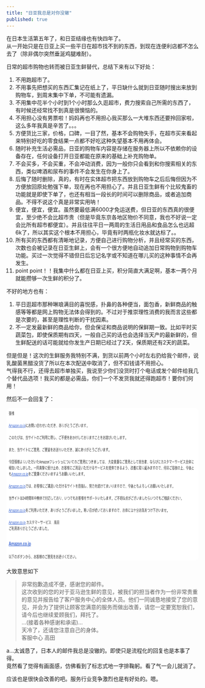 ```yaml
---
title: "日亚我总是对你没辙"
published: true
---
```


在日本生活第五年了，和日亚结缘也有快四年了。  
从一开始只是在日亚上买一些平日在超市找不到的东西，到现在连便利店都不怎么去了（除非偶尔突然垂涎鸡腿难耐）。  

日常的超市购物也转而被日亚生鲜替代，总结下来有以下好处：
1. 不用跑超市了。
2. 不用事先把想买的东西汇集记在纸上了，平日缺什么就到日亚随时搜出来放到购物车，到周末集中下单，不可能有遗漏。
3. 不用集中花半个小时到1个小时那么久逛超市，费力搜索自己所需的东西了，有时候还经常找不到真是很懊恼的。
4. 不用担心没有男票啦！妈妈再也不用担心我买那么一大堆东西还要拎回家啦，这么多年我真是辛苦了。。。
5. 方便货比三家，价格，口碑，一目了然，基本不会购物失手，在超市买来看起来特别好吃的零食结果一点都不好吃这种失望基本不用再体会。
6. 随时补充生活必需品，日亚的购物车内容是存储在服务器上所以不依赖你的设备存在，任何设备打开日亚都能在原来的基础上补充购物单。
7. 不会买多，不会买重，不会冲动消费，因为一般你只会看到和你搜索相关的东西，类似啤酒和尿布的事件不会发生在你身上了。
8. 后悔了随时删除，真的，有时在实体超市把东西放到购物车之后后悔但因为不方便放回原处勉强下单，现在再也不用担心了。并且日亚生鲜有个比较鬼畜的功能就是即使下单了，也还有相当一段长的时间可以删除商品，或者追加商品。不得不说这个真是非常实用呐！
9. 便宜，便宜，便宜。虽然要最低满6000才免运送费，但日亚的东西真的很便宜，至少绝不会比超市贵（但是毕竟东京各地区物价不同意，我也不好说一定会比所有超市都便宜）。并且往往平日一两周的生活日用品和食品怎么也远超6k了，所以其实这个根本不用担心，毕竟有时两瓶化妆水就达标了。。
10. 所有买的东西都有清晰地记录，方便自己进行购物分析，并且经常买的东西，次数也会被记录在日亚生鲜上，会有一个很方便地自动追加日常购物到购物车功能。买过一次觉得不错但日后忘记名字或不知道在哪儿买的这种事情不会再发生。
11. point point！！我集中什么都在日亚上买，积分简直大满足啊，基本一两个月就能攒够一次生鲜的积分了。

不好的地方也有：
1. 平日逛超市那种琳琅满目的喜悦感，扑鼻的各种便当，面包香，新鲜商品的触感等等都是网上购物无法体会得到的。不过对于推崇理性消费的我而言这些都是次要的，甚至是理性判断的干扰因素。
2. 不一定发最新鲜的商品给你，但会保证和商品说明的保鲜期一致。比如平时买蔬菜包，即使保质期有四天，一般自己买的话也会选择当天产的最新鲜的，但生鲜配送的话可能就给你发生产日期已经过了2天，保质期还有2天的蔬菜。  
   
   
但是但是！这次的生鲜服务我特别不满，到货以前两个小时左右扔给我个邮件，说乳酸菌黑醋没货了所以在本次配送中取消了，但不扣钱请不用担心。  
气得我不行，还得去超市单独买，我说至少你们没货时打个电话或发个邮件给我几个替代品选项！我买的都是必需品，你们一个不发货我就还得跑超市！要你们何用！  

然后不一会回复了：

<img src="../../images/blog/20181215_amazon.png" style="height:400px; border-radius:10px;">

大致意思如下
<blockquote>
非常抱歉造成不便，感谢您的邮件。<br>
这次收到的您的对于亚马逊生鲜的意见，被我们的担当者作为一份非常贵重的意见并报告给了客户服务中心的全体人员。他们一同诚恳地接受了您的意见，并会为了提供让顾客您满意的服务而做出改善，请您一定要宽恕我们，请今后也继续爱顾我们，拜托了。<br>
...(接着各种感谢和承诺)...<br>
天冷了，还请您注意自己的身体。<br>
客服中心 高田
</blockquote>

a...太诚恳了，日本人的邮件我总是没辙的。即使只是流程化的回复也是本事了得。  
竟然看了觉得有画面感，仿佛看到了标志式地一字排鞠躬。看了气一会儿就消了。  

应该也是很快会改善的吧。服务行业竞争激烈也是有好处的。嗯。